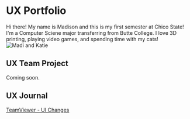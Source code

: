 # UX Portfolio

Hi there! My name is Madison and this is my first semester at Chico State! I'm a Computer Sciene major transferring from Butte College. I love 3D printing, playing video games, and spending time with my cats!
![Madi and Katie](../assets/MadiAndKatie.png "Madi and Katie")

## UX Team Project

Coming soon.

## UX Journal

[TeamViewer - UI Changes](j01/)
